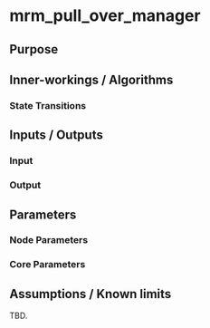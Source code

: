 # mrm_pull_over_manager

## Purpose


## Inner-workings / Algorithms

### State Transitions

## Inputs / Outputs

### Input


### Output


## Parameters

### Node Parameters


### Core Parameters


## Assumptions / Known limits

TBD.
